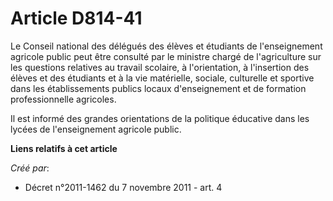 # Article D814-41

Le Conseil national des délégués des élèves et étudiants de l'enseignement agricole public peut être consulté par le ministre
chargé de l'agriculture sur les questions relatives au travail scolaire, à l'orientation, à l'insertion des élèves et des
étudiants et à la vie matérielle, sociale, culturelle et sportive dans les établissements publics locaux d'enseignement et de
formation professionnelle agricoles.

Il est informé des grandes orientations de la politique éducative dans les lycées de l'enseignement agricole public.

**Liens relatifs à cet article**

_Créé par_:

  - Décret n°2011-1462 du 7 novembre 2011 - art. 4
